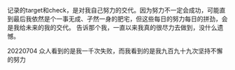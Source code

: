 记录的target和check，是对我自己努力的交代。因为努力不一定会成功，可能直到最后我依然是个一事无成、孑然一身的肥宅，但这些每日的努力每日的拼劲，会是我给未来的我的交代。
告诉那个我，一直以来我真的很尽力去做到，没什么遗憾。

20220704
众人看到的是我一千次失败，而我看到的是我九百九十九次坚持不懈的努力
